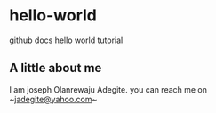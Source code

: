 # hello-world
github docs hello world tutorial

## A little about me
I am joseph Olanrewaju Adegite. you can reach me on ~jadegite@yahoo.com~
